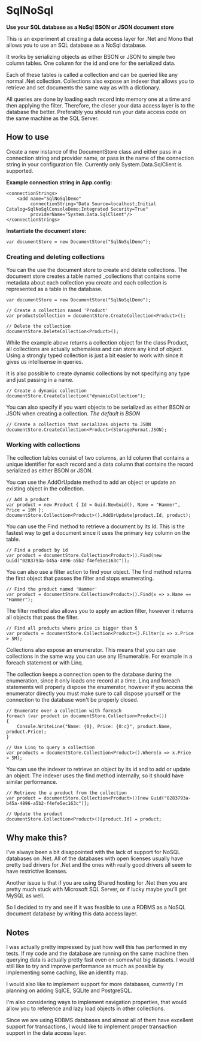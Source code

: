 SqlNoSql
========

**Use your SQL database as a NoSql BSON or JSON document store**

This is an experiment at creating a data access layer for .Net and Mono that allows you to use an SQL database as a NoSql database.

It works by serializing objects as either BSON or JSON to simple two column tables. One column for the id and one for the serialized data.

Each of these tables is called a collection and can be queried like any normal .Net collection. Collections also expose
an indexer that allows you to retrieve and set documents the same way as with a dictionary.

All queries are done by loading each record into memory one at a time and then applying the filter. Therefore, the closer your data access
layer is to the database the better. Preferably you should run your data access code on the same machine as the SQL Server.

How to use
----------

Create a new instance of the DocumentStore class and either pass in a connection string and provider name, or pass in the name of the
connection string in your configuration file. Currently only System.Data.SqlClient is supported. 

**Example connection string in App.config:**

    <connectionStrings>
        <add name="SqlNoSqlDemo" 
             connectionString="Data Source=localhost;Initial Catalog=SqlNoSqlConsoleDemo;Integrated Security=True" 
             providerName="System.Data.SqlClient"/>
    </connectionStrings>

**Instantiate the document store:**

    var documentStore = new DocumentStore("SqlNoSqlDemo");

### Creating and deleting collections

You can the use the document store to create and delete collections. The document store creates a table named _collections that contains
some metadata about each collection you create and each collection is represented as a table in the database.

    var documentStore = new DocumentStore("SqlNoSqlDemo");
    
    // Create a collection named 'Product'
    var productsCollection = documentStore.CreateCollection<Product>();
    
    // Delete the collection
    documentStore.DeleteCollection<Product>();

While the example above returns a collection object for the class Product, all collections are actually schemaless and can
store any kind of object. Using a strongly typed collection is just a bit easier to work with since it gives us intellisense in
queries.

It is also possible to create dynamic collections by not specifying any type and just passing in a name.

    // Create a dynamic collection
    documentStore.CreateCollection("dynamicCollection");

You can also specify if you want objects to be serialized as either BSON or JSON when creating a collection. *The default is BSON*

    // Create a collection that serializes objects to JSON
    documentStore.CreateCollection<Product>(StorageFormat.JSON);

### Working with collections

The collection tables consist of two columns, an Id column that contains a unique identifier for each record and a data column that
contains the record serialized as either BSON or JSON.

You can use the AddOrUpdate method to add an object or update an existing object in the collection.

    // Add a product
    var product = new Product { Id = Guid.NewGuid(), Name = "Hammer", Price = 10M };
    documentStore.Collection<Product>().AddOrUpdate(product.Id, product);

You can use the Find method to retrieve a document by its Id. This is the fastest way to get a document since it uses the primary key
column on the table.

    // Find a product by id
    var product = documentStore.Collection<Product>().Find(new Guid("0283793a-b45a-4896-a5b2-f4efe5ec163c"));

You can also use a filter action to find your object. The find method returns the first object that passes the filter
and stops enumerating.

    // Find the product named 'Hammer'
    var product = documentStore.Collection<Product>().Find(x => x.Name == "Hammer");

The filter method also allows you to apply an action filter, however it returns all objects that pass the filter.

    // Find all products where price is bigger than 5
    var products = documentStore.Collection<Product>().Filter(x => x.Price > 5M);

Collections also expose an enumerator. This means that you can use collections in the same way you can use any IEnumerable. For example
in a foreach statement or with Linq.

The collection keeps a connection open to the database during the enumeration, since it only loads one record at a time. Linq and foreach
statements will properly dispose the enumerator, however if you access the enumerator directly you must make sure to call dispose yourself
or the connection to the database won't be properly closed.

    // Enumerate over a collection with foreach
    foreach (var product in documentStore.Collection<Product>())
    {
        Console.WriteLine("Name: {0}, Price: {0:c}", product.Name, product.Price);
    }
    
    // Use Linq to query a collection
    var products = documentStore.Collection<Product>().Where(x => x.Price > 5M);

You can use the indexer to retrieve an object by its id and to add or update an object. The indexer uses the find method
internally, so it should have similar performance.

    // Retrieve the a product from the collection
    var product = documentStore.Collection<Product>()[new Guid("0283793a-b45a-4896-a5b2-f4efe5ec163c")];
    
    // Update the product
    documentStore.Collection<Product>()[product.Id] = product;

Why make this?
--------------

I've always been a bit disappointed with the lack of support for NoSQL databases on .Net. All of the databases with open licenses
usually have pretty bad drivers for .Net and the ones with really good drivers all seem to have restrictive licenses.

Another issue is that if you are using Shared hosting for .Net then you are pretty much stuck with Microsoft SQL Server, or if lucky
maybe you'll get MySQL as well.

So I decided to try and see if it was feasible to use a RDBMS as a NoSQL document database by writing this data access layer.

Notes
------

I was actually pretty impressed by just how well this has performed in my tests. If my code and the database are running on the same machine
then querying data is actually pretty fast even on somewhat big datasets. I would still like to try and improve performance as much
as possible by implementing some caching, like an identity map.

I would also like to implement support for more databases, currently I'm planning on adding SqlCE, SQLite and PostgreSQL.

I'm also considering ways to implement navigation properties, that would allow you to reference and lazy load objects in other
collections.

Since we are using RDBMS databases and almost all of them have excellent support for transactions, I would like to implement
proper transaction support in the data access layer.